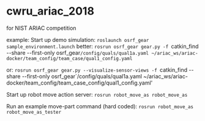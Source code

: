 # cwru_ariac_2018
for NIST ARIAC competition

example:
Start up demo simulation:
`roslaunch osrf_gear sample_environment.launch`
better:
`rosrun osrf_gear gear.py -f `catkin_find --share --first-only osrf_gear`/config/quals/qual1a.yaml ~/ariac_ws/ariac-docker/team_config/team_case/qual1_config.yaml`

or:
`rosrun osrf_gear gear.py --visualize-sensor-views -f `catkin_find --share --first-only osrf_gear`/config/quals/qual1a.yaml ~/ariac_ws/ariac-docker/team_config/team_case_config/qual1_config.yaml'

Start up robot move action server:
`rosrun robot_move_as robot_move_as`

Run an example move-part command (hard coded):
`rosrun robot_move_as robot_move_as_tester`

